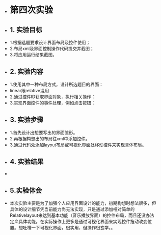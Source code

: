 ﻿+ # 第四次实验  
+ ## 1. 实验目标  
+ 1.根据选题要求设计界面布局及控件使用；    
+ 2.布局xml及界面控制操作代码提交并截图；  
+ 3.将应用运行结果截图。    
+ ## 2. 实验内容  
+ 1.使用其中一种布局方式，设计所选题目的界面：  
+ linear跟relative混用  
+ 2.通过控件ID获取界面对象，执行相关操作：  
+ 3.实现界面控件的事件处理，例如点击按钮：  
+ ## 3. 实验步骤
+ 1.首先设计出想要写出的界面雏形。
+ 2.再根据构想出的布局往xml中添加控件。
+ 3.通过代码处添加layout布局或可视化界面处移动控件来实现具体布局。
+ ## 4. 实验结果  
+
+ ## 5.实验体会
+ 本次实验主要是为了加强个人应用界面设计的能力，初期构想时想法很多，但具体的设计细节凭当前能力尚无法实现，只是通过添加相对简单的Relativelayout来达到基本功能（音乐播放界面）的控件布局，而且还没办法定义具体功能，在实际操作上更多是通过可视化界面来实现控件拖动改变位置。想吐槽一下可视化界面，很实用，但操作很玄学。。
